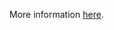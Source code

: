 More information [here](https://docs.prismacloud.io/en/enterprise-edition/policy-reference/aws-policies/aws-general-policies/ensure-aws-api-gateway-enables-create-before-destroy).

